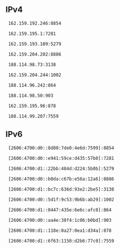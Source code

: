 ## IPv4
```
 162.159.192.246:8854
```
```
 162.159.195.1:7281
```
```
 162.159.193.109:5279
```
```
 162.159.204.202:8886
```
```
 188.114.98.73:3138
```
```
 162.159.204.244:1002
```
```
 188.114.96.242:864
```
```
 188.114.98.50:903
```
```
 162.159.195.96:878
```
```
 188.114.99.207:7559
```

## IPv6
```
 [2606:4700:d0::8d80:7de0:4e6d:7599]:8854
```
```
 [2606:4700:d0::e941:59ce:d435:57b0]:7281
```
```
 [2606:4700:d1::22bb:484d:d224:5b0b]:5279
```
```
 [2606:4700:d0::b0da:c67b:e56a:12a6]:8886
```
```
 [2606:4700:d1::bc7c:636d:93e2:2be5]:3138
```
```
 [2606:4700:d0::5d1f:9c53:9b6b:ab29]:1002
```
```
 [2606:4700:d1::0447:435e:6e6c:afc0]:864
```
```
 [2606:4700:d0::aa4e:38f4:1c06:b0bd]:903
```
```
 [2606:4700:d1::118e:0a27:0ea1:d34a]:878
```
```
 [2606:4700:d1::6f63:1150:d2b6:77c0]:7559
```

